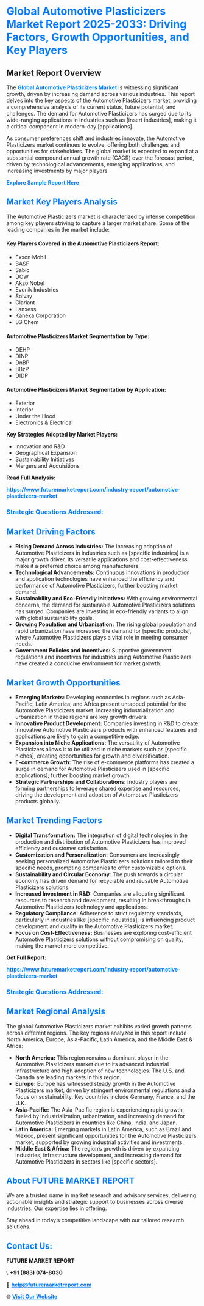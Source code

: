 <h1 style="color: #007BFF;">Global Automotive Plasticizers Market Report 2025-2033: Driving Factors, Growth Opportunities, and Key Players</h1>

<section id="overview">
<h2>Market Report Overview</h2>
<p>The <a href="https://www.futuremarketreport.com/industry-report/automotive-plasticizers-market" style="color: #007BFF; text-decoration: none;"><strong>Global Automotive Plasticizers Market</strong></a> is witnessing significant growth, driven by increasing demand across various industries. This report delves into the key aspects of the Automotive Plasticizers market, providing a comprehensive analysis of its current status, future potential, and challenges. The demand for Automotive Plasticizers has surged due to its wide-ranging applications in industries such as [insert industries], making it a critical component in modern-day [applications].</p>
<p>As consumer preferences shift and industries innovate, the Automotive Plasticizers market continues to evolve, offering both challenges and opportunities for stakeholders. The global market is expected to expand at a substantial compound annual growth rate (CAGR) over the forecast period, driven by technological advancements, emerging applications, and increasing investments by major players.</p>
</section>

<section id="overview">
<p><a href="https://www.futuremarketreport.com/request-sample/reportId=60506" style="color: #007BFF; text-decoration: none;"><strong>Explore Sample Report Here</strong></a></p>
</section>

<section id="key-players">
<h2 style="color: #007BFF;">Market Key Players Analysis</h2>
<p>The Automotive Plasticizers market is characterized by intense competition among key players striving to capture a larger market share. Some of the leading companies in the market include:</p>
<h4>Key Players Covered in the Automotive Plasticizers Report:</h4>
<ul><li>Exxon Mobil</li><li>BASF</li><li>Sabic</li><li>DOW</li><li>Akzo Nobel</li><li>Evonik Industries</li><li>Solvay</li><li>Clariant</li><li>Lanxess</li><li>Kaneka Corporation</li><li>LG Chem</li></ul>
<h4>Automotive Plasticizers Market Segmentation by Type:</h4>
<ul><li>DEHP</li><li>DINP</li><li>DnBP</li><li>BBzP</li><li>DIDP</li></ul>

<h4>Automotive Plasticizers Market Segmentation by Application:</h4>
<ul><li>Exterior</li><li>Interior</li><li>Under the Hood</li><li>Electronics &amp; Electrical</li></ul>
<p><strong>Key Strategies Adopted by Market Players:</strong></p>
<ul>
<li>Innovation and R&D</li>
<li>Geographical Expansion</li>
<li>Sustainability Initiatives</li>
<li>Mergers and Acquisitions</li>
</ul>
</section>

<section>
<p><strong>Read Full Analysis: </strong></p><a href="https://www.futuremarketreport.com/industry-report/automotive-plasticizers-market" style="color: #007BFF; text-decoration: none;"><strong>https://www.futuremarketreport.com/industry-report/automotive-plasticizers-market</strong></a>
<h3 style="color: #007BFF;">Strategic Questions Addressed:</h3>
</section>

<section id="driving-factors">
<h2 style="color: #007BFF;">Market Driving Factors</h2>
<ul>
<li><strong>Rising Demand Across Industries:</strong> The increasing adoption of Automotive Plasticizers in industries such as [specific industries] is a major growth driver. Its versatile applications and cost-effectiveness make it a preferred choice among manufacturers.</li>
<li><strong>Technological Advancements:</strong> Continuous innovations in production and application technologies have enhanced the efficiency and performance of Automotive Plasticizers, further boosting market demand.</li>
<li><strong>Sustainability and Eco-Friendly Initiatives:</strong> With growing environmental concerns, the demand for sustainable Automotive Plasticizers solutions has surged. Companies are investing in eco-friendly variants to align with global sustainability goals.</li>
<li><strong>Growing Population and Urbanization:</strong> The rising global population and rapid urbanization have increased the demand for [specific products], where Automotive Plasticizers plays a vital role in meeting consumer needs.</li>
<li><strong>Government Policies and Incentives:</strong> Supportive government regulations and incentives for industries using Automotive Plasticizers have created a conducive environment for market growth.</li>
</ul>
</section>

<section id="growth-opportunities">
<h2 style="color: #007BFF;">Market Growth Opportunities</h2>
<ul>
<li><strong>Emerging Markets:</strong> Developing economies in regions such as Asia-Pacific, Latin America, and Africa present untapped potential for the Automotive Plasticizers market. Increasing industrialization and urbanization in these regions are key growth drivers.</li>
<li><strong>Innovative Product Development:</strong> Companies investing in R&D to create innovative Automotive Plasticizers products with enhanced features and applications are likely to gain a competitive edge.</li>
<li><strong>Expansion into Niche Applications:</strong> The versatility of Automotive Plasticizers allows it to be utilized in niche markets such as [specific niches], creating opportunities for growth and diversification.</li>
<li><strong>E-commerce Growth:</strong> The rise of e-commerce platforms has created a surge in demand for Automotive Plasticizers used in [specific applications], further boosting market growth.</li>
<li><strong>Strategic Partnerships and Collaborations:</strong> Industry players are forming partnerships to leverage shared expertise and resources, driving the development and adoption of Automotive Plasticizers products globally.</li>
</ul>
</section>

<section id="trending-factors">
<h2 style="color: #007BFF;">Market Trending Factors</h2>
<ul>
<li><strong>Digital Transformation:</strong> The integration of digital technologies in the production and distribution of Automotive Plasticizers has improved efficiency and customer satisfaction.</li>
<li><strong>Customization and Personalization:</strong> Consumers are increasingly seeking personalized Automotive Plasticizers solutions tailored to their specific needs, prompting companies to offer customizable options.</li>
<li><strong>Sustainability and Circular Economy:</strong> The push towards a circular economy has driven demand for recyclable and reusable Automotive Plasticizers solutions.</li>
<li><strong>Increased Investment in R&D:</strong> Companies are allocating significant resources to research and development, resulting in breakthroughs in Automotive Plasticizers technology and applications.</li>
<li><strong>Regulatory Compliance:</strong> Adherence to strict regulatory standards, particularly in industries like [specific industries], is influencing product development and quality in the Automotive Plasticizers market.</li>
<li><strong>Focus on Cost-Effectiveness:</strong> Businesses are exploring cost-efficient Automotive Plasticizers solutions without compromising on quality, making the market more competitive.</li>
</ul>
</section>

<section>
<p><strong>Get Full Report: </strong></p><a href="https://www.futuremarketreport.com/industry-report/automotive-plasticizers-market" style="color: #007BFF; text-decoration: none;"><strong>https://www.futuremarketreport.com/industry-report/automotive-plasticizers-market</strong></a>
<h3 style="color: #007BFF;">Strategic Questions Addressed:</h3>
</section>


<section id="regional-analysis">
<h2 style="color: #007BFF;">Market Regional Analysis</h2>
<p>The global Automotive Plasticizers market exhibits varied growth patterns across different regions. The key regions analyzed in this report include North America, Europe, Asia-Pacific, Latin America, and the Middle East & Africa:</p>
<ul>
<li><strong>North America:</strong> This region remains a dominant player in the Automotive Plasticizers market due to its advanced industrial infrastructure and high adoption of new technologies. The U.S. and Canada are leading markets in this region.</li>
<li><strong>Europe:</strong> Europe has witnessed steady growth in the Automotive Plasticizers market, driven by stringent environmental regulations and a focus on sustainability. Key countries include Germany, France, and the U.K.</li>
<li><strong>Asia-Pacific:</strong> The Asia-Pacific region is experiencing rapid growth, fueled by industrialization, urbanization, and increasing demand for Automotive Plasticizers in countries like China, India, and Japan.</li>
<li><strong>Latin America:</strong> Emerging markets in Latin America, such as Brazil and Mexico, present significant opportunities for the Automotive Plasticizers market, supported by growing industrial activities and investments.</li>
<li><strong>Middle East & Africa:</strong> The region’s growth is driven by expanding industries, infrastructure development, and increasing demand for Automotive Plasticizers in sectors like [specific sectors].</li>
</ul>
</section>

<footer>
<h2 style="color: #007BFF;">About FUTURE MARKET REPORT</h2>
<p>We are a trusted name in market research and advisory services, delivering actionable insights and strategic support to businesses across diverse industries. Our expertise lies in offering:</p>

<p>Stay ahead in today’s competitive landscape with our tailored research solutions.</p>

<h2 style="color: #007BFF;">Contact Us:</h2>
<p><strong>FUTURE MARKET REPORT</strong></p>
<p>📞 <strong>+91 (883) 074-8030</strong></p>
<p>📧 <strong><a href="mailto:help@futuremarketreport.com" style="color: #007BFF;">help@futuremarketreport.com</a></strong></p>
<p>🌐 <strong><a href="https://www.futuremarketreport.com/" style="color: #007BFF;">Visit Our Website</a></strong></p>
</footer>